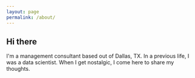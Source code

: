 ```yaml
---
layout: page
permalink: /about/
---
```


## Hi there
I'm a management consultant based out of Dallas, TX. In a previous life, I was a data scientist. When I get nostalgic, I come here to share my thoughts. 

